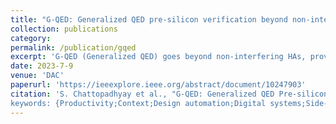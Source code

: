 ```yaml
---
title: "G-QED: Generalized QED pre-silicon verification beyond non-interfering hardware accelerators"
collection: publications
category: 
permalink: /publication/gqed
excerpt: 'G-QED (Generalized QED) goes beyond non-interfering HAs, providing a quick and provably thorough HA verification framework that does not require extensive design-specific properties or a full functional specification.'
date: 2023-7-9
venue: 'DAC'
paperurl: 'https://ieeexplore.ieee.org/abstract/document/10247903'
citation: 'S. Chattopadhyay et al., "G-QED: Generalized QED Pre-silicon Verification beyond Non-Interfering Hardware Accelerators," 2023 60th ACM/IEEE Design Automation Conference (DAC), San Francisco, CA, USA, 2023, pp. 1-6, doi: 10.1109/DAC56929.2023.10247903.
keywords: {Productivity;Context;Design automation;Digital systems;Side-channel attacks;Energy efficiency;Timing;QED;Quick Error Detection;Accelerators;Processors;Functional consistency},'
---
```

